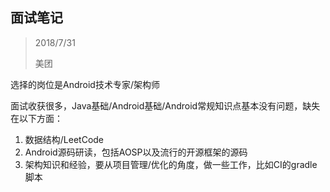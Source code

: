 

## 面试笔记

> 2018/7/31
>
> 美团

选择的岗位是Android技术专家/架构师

面试收获很多，Java基础/Android基础/Android常规知识点基本没有问题，缺失在以下方面：

1. 数据结构/LeetCode
2. Android源码研读，包括AOSP以及流行的开源框架的源码
3. 架构知识和经验，要从项目管理/优化的角度，做一些工作，比如CI的gradle脚本

